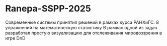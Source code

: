 # Ranepa-SSPP-2025
Современные системы принятия решений в рамках курса РАНХиГС.
8 упражнений на математическую статистику
В рамках одной из задач разработал простую визуализацию для 
отслеживания мировоззрения в игре DnD
